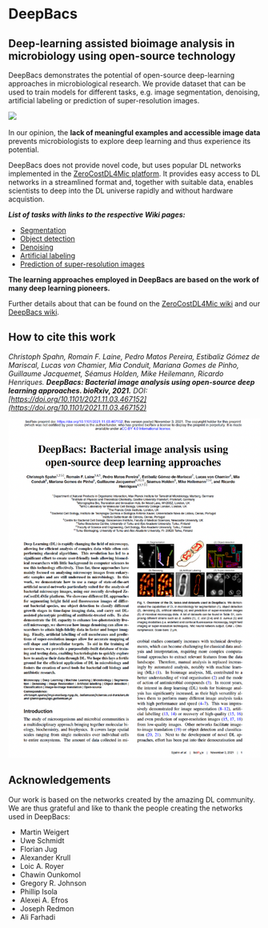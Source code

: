 # DeepBacs
## Deep-learning assisted bioimage analysis in microbiology using open-source technology

DeepBacs demonstrates the potential of open-source deep-learning approaches in microbiological research.
We provide dataset that can be used to train models for different tasks, e.g. image segmentation, denoising, artificial labeling or prediction of super-resolution images.

<img src="https://github.com/HenriquesLab/DeepBugs/blob/main/wiki_files/Figure_1_DeepBugs.png" width="650">

In our opinion, the **lack of meaningful examples and accessible image data** prevents microbiologists to explore deep learning and thus experience its potential.

DeepBacs does not provide novel code, but uses popular DL networks implemented in the [ZeroCostDL4Mic platform](https://github.com/HenriquesLab/ZeroCostDL4Mic/wiki).
It provides easy access to DL networks in a streamlined format and, together with suitable data, enables scientists to deep into the DL universe rapidly and without hardware acquistion. 

**_List of tasks with links to the respective Wiki pages:_**

* [Segmentation](https://github.com/HenriquesLab/DeepBugs/wiki/Segmentation)
* [Object detection](https://github.com/HenriquesLab/DeepBugs/wiki/Object-Detection)
* [Denoising](https://github.com/HenriquesLab/DeepBugs/wiki/Denoising)
* [Artificial labeling](https://github.com/HenriquesLab/DeepBugs/wiki/Artificial-Labeling)
* [Prediction of super-resolution images](https://github.com/HenriquesLab/DeepBugs/wiki/Super-resolution-prediction)


**The learning approaches employed in DeepBacs are based on the work of many deep learning pioneers.**

Further details about that can be found on the [ZeroCostDL4Mic wiki](https://github.com/HenriquesLab/ZeroCostDL4Mic/wiki) and our [DeepBacs wiki](https://github.com/HenriquesLab/DeepBacs/wiki).

## How to cite this work

_Christoph Spahn, Romain F. Laine, Pedro Matos Pereira, Estibaliz Gómez de Mariscal, Lucas von Chamier, Mia Conduit, Mariana Gomes de Pinho, Guillaume Jacquemet, Séamus Holden, Mike Heilemann,  Ricardo Henriques. 
**DeepBacs: Bacterial image analysis using open-source deep learning approaches. bioRxiv, 2021.** 
DOI: [https://doi.org/10.1101/2021.11.03.467152](https://doi.org/10.1101/2021.11.03.467152)_

[![](https://github.com/HenriquesLab/DeepBacs/blob/main/wiki_files/biorxiv_paper.png)](https://doi.org/10.1101/2021.11.03.467152)


## Acknowledgements

Our work is based on the networks created by the amazing DL community. We are thus grateful and like to thank the people creating the networks used in DeepBacs:

- Martin Weigert
- Uwe Schmidt
- Florian Jug
- Alexander Krull
- Loic A. Royer
- Chawin Ounkomol
- Gregory R. Johnson
- Phillip Isola
- Alexei A. Efros
- Joseph Redmon
- Ali Farhadi
